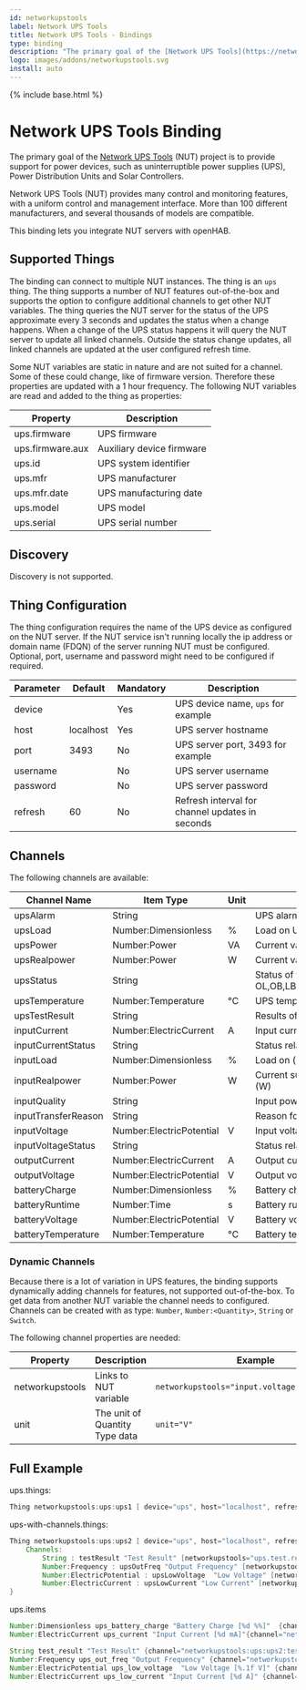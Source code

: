 ```yaml
---
id: networkupstools
label: Network UPS Tools
title: Network UPS Tools - Bindings
type: binding
description: "The primary goal of the [Network UPS Tools](https://networkupstools.org/) (NUT) project is to provide support for power devices, such as uninterruptible power supplies (UPS), Power Distribution Units and Solar Controllers."
logo: images/addons/networkupstools.svg
install: auto
---
```


<!-- Attention authors: Do not edit directly. Please add your changes to the appropriate source repository -->

{% include base.html %}

# Network UPS Tools Binding

<AddonLogo />

The primary goal of the [Network UPS Tools](https://networkupstools.org/) (NUT) project is to provide support for power devices, such as uninterruptible power supplies (UPS), Power Distribution Units and Solar Controllers.

Network UPS Tools (NUT) provides many control and monitoring features, with a uniform control and management interface.
More than 100 different manufacturers, and several thousands of models are compatible.

This binding lets you integrate NUT servers with openHAB.

## Supported Things

The binding can connect to multiple NUT instances.
The thing is an `ups` thing.
The thing supports a number of NUT features out-of-the-box and supports the option to configure additional channels to get other NUT variables.
The thing queries the NUT server for the status of the UPS approximate every 3 seconds and updates the status when a change happens.
When a change of the UPS status happens it will query the NUT server to update all linked channels.
Outside the status change updates, all linked channels are updated at the user configured refresh time.

Some NUT variables are static in nature and are not suited for a channel.
Some of these could change, like of firmware version.
Therefore these properties are updated with a 1 hour frequency.
The following NUT variables are read and added to the thing as properties:

| Property         | Description               |
| ---------------- | ------------------------- |
| ups.firmware     | UPS firmware              |
| ups.firmware.aux | Auxiliary device firmware |
| ups.id           | UPS system identifier     |
| ups.mfr          | UPS manufacturer          |
| ups.mfr.date     | UPS manufacturing date    |
| ups.model        | UPS model                 |
| ups.serial       | UPS serial number         |

## Discovery

Discovery is not supported.

## Thing Configuration

The thing configuration requires the name of the UPS device as configured on the NUT server.
If the NUT service isn't running locally the ip address or domain name (FDQN) of the server running NUT must be configured.
Optional, port, username and password might need to be configured if required.

| Parameter | Default   | Mandatory | Description                                     |
| --------- | --------- | --------- | ----------------------------------------------- |
| device    |           | Yes       | UPS device name, `ups` for example              |
| host      | localhost | Yes       | UPS server hostname                             |
| port      | 3493      | No        | UPS server port, 3493 for example               |
| username  |           | No        | UPS server username                             |
| password  |           | No        | UPS server password                             |
| refresh   | 60        | No        | Refresh interval for channel updates in seconds |

## Channels

The following channels are available:

| Channel Name        | Item Type                | Unit | Description                                                         | Advanced |
| ------------------- | ------------------------ | ---- | ------------------------------------------------------------------- | -------- |
| upsAlarm            | String                   |      | UPS alarms                                                          | no       |
| upsLoad             | Number:Dimensionless     | %    | Load on UPS (percent)                                               | yes      |
| upsPower            | Number:Power             | VA   | Current value of apparent power (Volt-Amps)                         | yes      |
| upsRealpower        | Number:Power             | W    | Current value of real power (Watts)                                 | no       |
| upsStatus           | String                   |      | Status of the UPS: OFF, OL,OB,LB,RB,OVER,TRIM,BOOST,CAL,BYPASS,NULL | no       |
| upsTemperature      | Number:Temperature       | °C   | UPS temperature (degrees C)                                         | yes      |
| upsTestResult       | String                   |      | Results of last self test (opaque string)                           | yes      |
| inputCurrent        | Number:ElectricCurrent   | A    | Input current (A)                                                   | yes      |
| inputCurrentStatus  | String                   |      | Status relative to the thresholds                                   | yes      |
| inputLoad           | Number:Dimensionless     | %    | Load on (ePDU) input (percent of full)                              | no       |
| inputRealpower      | Number:Power             | W    | Current sum value of all (ePDU) phases real power (W)               | yes      |
| inputQuality        | String                   |      | Input power quality (*** opaque)                                    | yes      |
| inputTransferReason | String                   |      | Reason for last transfer to battery (*** opaque)                    | yes      |
| inputVoltage        | Number:ElectricPotential | V    | Input voltage (V)                                                   | yes      |
| inputVoltageStatus  | String                   |      | Status relative to the thresholds                                   | yes      |
| outputCurrent       | Number:ElectricCurrent   | A    | Output current (A)                                                  | yes      |
| outputVoltage       | Number:ElectricPotential | V    | Output voltage (V)                                                  | yes      |
| batteryCharge       | Number:Dimensionless     | %    | Battery charge (percent)                                            | no       |
| batteryRuntime      | Number:Time              | s    | Battery runtime (seconds)                                           | no       |
| batteryVoltage      | Number:ElectricPotential | V    | Battery voltage (V)                                                 | yes      |
| batteryTemperature  | Number:Temperature       | °C   | Battery temperature (degrees C)                                     | yes      |

### Dynamic Channels

Because there is a lot of variation in UPS features, the binding supports dynamically adding channels for features, not supported out-of-the-box.
To get data from another NUT variable the channel needs to configured.
Channels can be created with as type: `Number`, `Number:<Quantity>`, `String` or `Switch`.

The following channel properties are needed:

| Property        | Description                    | Example                                       |
| --------------- | ------------------------------ | --------------------------------------------- |
| networkupstools | Links to NUT variable          | `networkupstools="input.voltage.low.warning"` |
| unit            | The unit of Quantity Type data | `unit="V"`                                    |

## Full Example

ups.things:

```java
Thing networkupstools:ups:ups1 [ device="ups", host="localhost", refresh=60 ]
```

ups-with-channels.things:

```java
Thing networkupstools:ups:ups2 [ device="ups", host="localhost", refresh=60 ] {
    Channels:
        String : testResult "Test Result" [networkupstools="ups.test.result"]
        Number:Frequency : upsOutFreq "Output Frequency" [networkupstools="output.frequency", unit="Hz"]
        Number:ElectricPotential : upsLowVoltage  "Low Voltage" [networkupstools="input.voltage.low.warning", unit="V"]
        Number:ElectricCurrent : upsLowCurrent "Low Current" [networkupstools="input.current.low.warning", unit="A"]
}
```

ups.items

```java
Number:Dimensionless ups_battery_charge "Battery Charge [%d %%]"  {channel="networkupstools:ups:ups1:batteryCharge"}
Number:ElectricCurrent ups_current "Input Current [%d mA]"{channel="networkupstools:ups:ups1:inputCurrent"}

String test_result "Test Result" {channel="networkupstools:ups:ups2:testResult"}
Number:Frequency ups_out_freq "Output Frequency" {channel="networkupstools:ups:ups2:upsOutFreq"}
Number:ElectricPotential ups_low_voltage  "Low Voltage [%.1f V]" {channel="networkupstools:ups:ups2:upsLowVoltage"}
Number:ElectricCurrent ups_low_current "Input Current [%d A]" {channel="networkupstools:ups:ups2:upsLowCurrent"}
```
